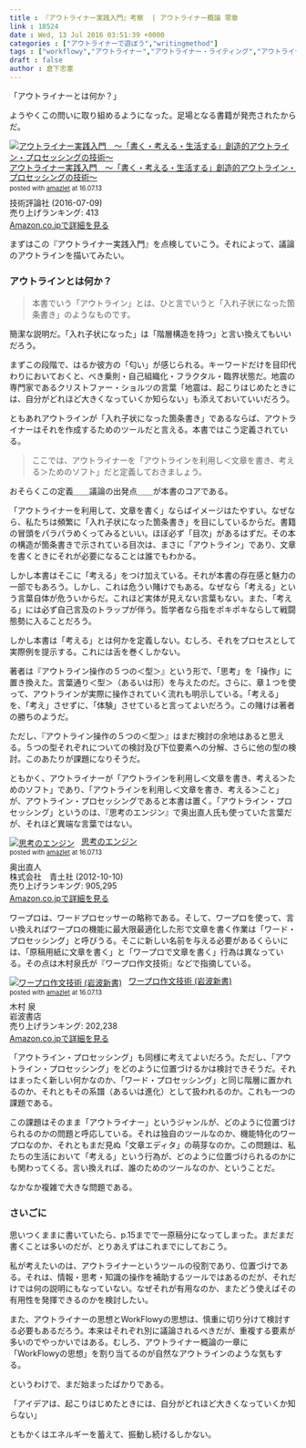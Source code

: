 ```yaml
---
title : 『アウトライナー実践入門』考察  | アウトライナー概論 零章
link : 18524
date : Wed, 13 Jul 2016 03:51:39 +0000
categories : ["アウトライナーで遊ぼう","writingmethod"]
tags : ["workflowy","アウトライナー","アウトライナー・ライティング","アウトライナー概論"]
draft : false
author : 倉下忠憲
---
```


「アウトライナーとは何か？」

ようやくこの問いに取り組めるようになった。足場となる書籍が発売されたからだ。

<div class="amazlet-box" style="margin-bottom:0px;"><div class="amazlet-image" style="float:left;margin:0px 12px 1px 0px;"><a href="http://www.amazon.co.jp/exec/obidos/ASIN/B01I0TZWUK/rashita1000-22/ref=nosim/" name="amazletlink" target="_blank"><img src="http://ecx.images-amazon.com/images/I/51HoJpXhvnL._SL160_.jpg" alt="アウトライナー実践入門　～「書く・考える・生活する」創造的アウトライン・プロセッシングの技術～" style="border: none;" /></a></div><div class="amazlet-info" style="line-height:120%; margin-bottom: 10px"><div class="amazlet-name" style="margin-bottom:10px;line-height:120%"><a href="http://www.amazon.co.jp/exec/obidos/ASIN/B01I0TZWUK/rashita1000-22/ref=nosim/" name="amazletlink" target="_blank">アウトライナー実践入門　～「書く・考える・生活する」創造的アウトライン・プロセッシングの技術～</a><div class="amazlet-powered-date" style="font-size:80%;margin-top:5px;line-height:120%">posted with <a href="http://www.amazlet.com/" title="amazlet" target="_blank">amazlet</a> at 16.07.13</div></div><div class="amazlet-detail">技術評論社 (2016-07-09)<br />売り上げランキング: 413<br /></div><div class="amazlet-sub-info" style="float: left;"><div class="amazlet-link" style="margin-top: 5px"><a href="http://www.amazon.co.jp/exec/obidos/ASIN/B01I0TZWUK/rashita1000-22/ref=nosim/" name="amazletlink" target="_blank">Amazon.co.jpで詳細を見る</a></div></div></div><div class="amazlet-footer" style="clear: left"></div></div>

まずはこの『アウトライナー実践入門』を点検していこう。それによって、議論のアウトラインを描いてみたい。

<h3>アウトラインとは何か？</h3>

<blockquote>
本書でいう「アウトライン」とは、ひと言でいうと「入れ子状になった箇条書き」のようなものです。
</blockquote>

簡潔な説明だ。「入れ子状になった」は「階層構造を持つ」と言い換えてもいいだろう。

まずこの段階で、はるか彼方の「匂い」が感じられる。キーワードだけを目印代わりにおいておくと、べき乗則・自己組織化・フラクタル・臨界状態だ。地震の専門家であるクリストファー・ショルツの言葉「地震は、起こりはじめたときには、自分がどれほど大きくなっていくか知らない」も添えておいていいだろう。

ともあれアウトラインが「入れ子状になった箇条書き」であるならば、アウトライナーはそれを作成するためのツールだと言える。本書ではこう定義されている。

<blockquote>
ここでは、アウトライナーを「アウトラインを利用し＜文章を書き、考える＞ためのソフト」だと定義しておきましょう。
</blockquote>

おそらくこの定義＿＿議論の出発点＿＿が本書のコアである。

「アウトライナーを利用して、文章を書く」ならばイメージはたやすい。なぜなら、私たちは頻繁に「入れ子状になった箇条書き」を目にしているからだ。書籍の冒頭をパラパラめくってみるといい。ほぼ必ず「目次」があるはずだ。その本の構造が箇条書きで示されている目次は、まさに「アウトライン」であり、文章を書くときにそれが必要になることは誰でもわかる。

しかし本書はそこに「考える」をつけ加えている。それが本書の存在感と魅力の一部でもあろう。しかし、これは危うい賭けでもある。なぜなら「考える」という言葉自体が危ういからだ。これほど実体が見えない言葉もない。また、「考える」には必ず自己言及のトラップが伴う。哲学者なら指をポキポキならして戦闘態勢に入ることだろう。

しかし本書は「考える」とは何かを定義しない。むしろ、それをプロセスとして実際例を提示する。これには舌を巻くしかない。

著者は『アウトライン操作の５つの＜型＞』という形で、「思考」を「操作」に置き換えた。言葉通り＜型＞（あるいは形）を与えたのだ。さらに、章１つを使って、アウトラインが実際に操作されていく流れも明示している。「考える」を、「考え」させずに、「体験」させていると言ってよいだろう。この賭けは著者の勝ちのようだ。

ただし、『アウトライン操作の５つの＜型＞』はまだ検討の余地はあると思える。５つの型それぞれについての検討及び下位要素への分解、さらに他の型の検討。このあたりが課題になりそうだ。

ともかく、アウトライナーが「アウトラインを利用し＜文章を書き、考える＞ためのソフト」であり、「アウトラインを利用し＜文章を書き、考える＞こと」が、アウトライン・プロセッシングであると本書は置く。「アウトライン・プロセッシング」というのは、『思考のエンジン』で奥出直人氏も使っていた言葉だが、それほど異端な言葉ではない。

<div class="amazlet-box" style="margin-bottom:0px;"><div class="amazlet-image" style="float:left;margin:0px 12px 1px 0px;"><a href="http://www.amazon.co.jp/exec/obidos/ASIN/4791726715/rashita1000-22/ref=nosim/" name="amazletlink" target="_blank"><img src="http://ecx.images-amazon.com/images/I/41J0TfhmsmL._SL160_.jpg" alt="思考のエンジン" style="border: none;" /></a></div><div class="amazlet-info" style="line-height:120%; margin-bottom: 10px"><div class="amazlet-name" style="margin-bottom:10px;line-height:120%"><a href="http://www.amazon.co.jp/exec/obidos/ASIN/4791726715/rashita1000-22/ref=nosim/" name="amazletlink" target="_blank">思考のエンジン</a><div class="amazlet-powered-date" style="font-size:80%;margin-top:5px;line-height:120%">posted with <a href="http://www.amazlet.com/" title="amazlet" target="_blank">amazlet</a> at 16.07.13</div></div><div class="amazlet-detail">奥出直人 <br />株式会社　青土社 (2012-10-10)<br />売り上げランキング: 905,295<br /></div><div class="amazlet-sub-info" style="float: left;"><div class="amazlet-link" style="margin-top: 5px"><a href="http://www.amazon.co.jp/exec/obidos/ASIN/4791726715/rashita1000-22/ref=nosim/" name="amazletlink" target="_blank">Amazon.co.jpで詳細を見る</a></div></div></div><div class="amazlet-footer" style="clear: left"></div></div>

ワープロは、ワードプロセッサーの略称である。そして、ワープロを使って、言い換えればワープロの機能に最大限最適化した形で文章を書く作業は「ワード・プロセッシング」と呼びうる。そこに新しい名前を与える必要があるくらいには、「原稿用紙に文章を書く」と「ワープロで文章を書く」行為は異なっている。その点は木村泉氏が『ワープロ作文技術』などで指摘している。

<div class="amazlet-box" style="margin-bottom:0px;"><div class="amazlet-image" style="float:left;margin:0px 12px 1px 0px;"><a href="http://www.amazon.co.jp/exec/obidos/ASIN/4004303060/rashita1000-22/ref=nosim/" name="amazletlink" target="_blank"><img src="http://ecx.images-amazon.com/images/I/41ugAko7DDL._SL160_.jpg" alt="ワープロ作文技術 (岩波新書)" style="border: none;" /></a></div><div class="amazlet-info" style="line-height:120%; margin-bottom: 10px"><div class="amazlet-name" style="margin-bottom:10px;line-height:120%"><a href="http://www.amazon.co.jp/exec/obidos/ASIN/4004303060/rashita1000-22/ref=nosim/" name="amazletlink" target="_blank">ワープロ作文技術 (岩波新書)</a><div class="amazlet-powered-date" style="font-size:80%;margin-top:5px;line-height:120%">posted with <a href="http://www.amazlet.com/" title="amazlet" target="_blank">amazlet</a> at 16.07.13</div></div><div class="amazlet-detail">木村 泉 <br />岩波書店 <br />売り上げランキング: 202,238<br /></div><div class="amazlet-sub-info" style="float: left;"><div class="amazlet-link" style="margin-top: 5px"><a href="http://www.amazon.co.jp/exec/obidos/ASIN/4004303060/rashita1000-22/ref=nosim/" name="amazletlink" target="_blank">Amazon.co.jpで詳細を見る</a></div></div></div><div class="amazlet-footer" style="clear: left"></div></div>

「アウトライン・プロセッシング」も同様に考えてよいだろう。ただし、「アウトライン・プロセッシング」をどのように位置づけるかは検討できそうだ。それはまったく新しい何かなのか、「ワード・プロセッシング」と同じ階層に置かれるのか、それともその系譜（あるいは進化）として扱われるのか。これも一つの課題である。

この課題はそのまま「アウトライナー」というジャンルが、どのように位置づけられるのかの問題と呼応している。それは独自のツールなのか、機能特化のワープロなのか、それともまだ見ぬ「文章エディタ」の萌芽なのか。この問題は、私たちの生活において「考える」という行為が、どのように位置づけられるのかにも関わってくる。言い換えれば、誰のためのツールなのか、ということだ。

なかなか複雑で大きな問題である。

<h3>さいごに</h3>

思いつくままに書いていたら、p.15までで一原稿分になってしまった。まだまだ書くことは多いのだが、とりあえずはこれまでにしておこう。

私が考えたいのは、アウトライナーというツールの役割であり、位置づけである。それは、情報・思考・知識の操作を補助するツールではあるのだが、それだけでは何の説明にもなっていない。なぜそれが有用なのか、またどう使えばその有用性を発揮できるのかを検討したい。

また、アウトライナーの思想とWorkFlowyの思想は、慎重に切り分けて検討する必要もあるだろう。本来はそれぞれ別に議論されるべきだが、重複する要素が多いのでやっかいではある。むしろ、アウトライナー概論の一章に「WorkFlowyの思想」を割り当てるのが自然なアウトラインのような気もする。

というわけで、まだ始まったばかりである。

「アイデアは、起こりはじめたときには、自分がどれほど大きくなっていくか知らない」

ともかくはエネルギーを蓄えて、振動し続けるしかない。
